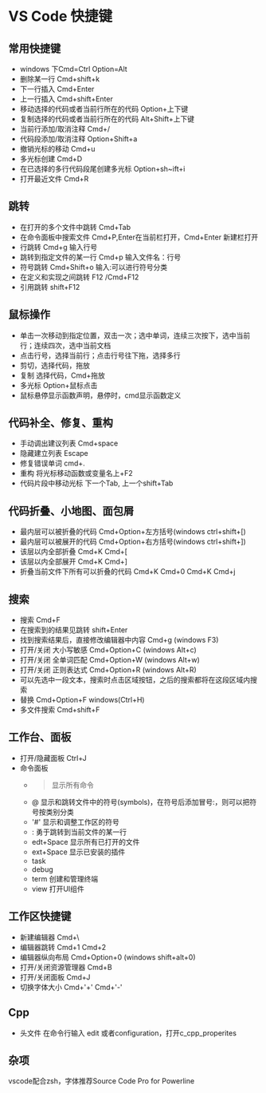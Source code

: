 # VS Code 快捷键
## 常用快捷键
* windows 下Cmd=Ctrl Option=Alt
* 删除某一行 Cmd+shift+k
* 下一行插入 Cmd+Enter
* 上一行插入 Cmd+shift+Enter
* 移动选择的代码或者当前行所在的代码 Option+上下键
* 复制选择的代码或者当前行所在的代码 Alt+Shift+上下键
* 当前行添加/取消注释  Cmd+/
* 代码段添加/取消注释  Option+Shift+a
* 撤销光标的移动    Cmd+u
* 多光标创建 Cmd+D
* 在已选择的多行代码段尾创建多光标 Option+sh~ift+i
* 打开最近文件 Cmd+R
## 跳转
* 在打开的多个文件中跳转 Cmd+Tab
* 在命令面板中搜索文件 Cmd+P,Enter在当前栏打开，Cmd+Enter 新建栏打开
* 行跳转 Cmd+g 输入行号
* 跳转到指定文件的某一行 Cmd+p 输入文件名：行号
* 符号跳转 Cmd+Shift+o 输入:可以进行符号分类
* 在定义和实现之间跳转 F12 /Cmd+F12
* 引用跳转 shift+F12
## 鼠标操作
* 单击一次移动到指定位置，双击一次；选中单词，连续三次按下，选中当前行；连续四次，选中当前文档
* 点击行号，选择当前行；点击行号往下拖，选择多行 
* 剪切，选择代码，拖放
* 复制 选择代码，Cmd+拖放 
* 多光标 Option+鼠标点击
* 鼠标悬停显示函数声明，悬停时，cmd显示函数定义
## 代码补全、修复、重构
* 手动调出建议列表 Cmd+space
* 隐藏建立列表 Escape
* 修复错误单词 cmd+.
* 重构 将光标移动函数或变量名上+F2
* 代码片段中移动光标 下一个Tab, 上一个shift+Tab
## 代码折叠、小地图、面包屑
* 最内层可以被折叠的代码 Cmd+Option+左方括号(windows ctrl+shift+[)
* 最内层可以被展开的代码 Cmd+Option+右方括号(windows ctrl+shift+])
* 该层以内全部折叠 Cmd+K Cmd+[
* 该层以内全部展开 Cmd+K Cmd+]
* 折叠当前文件下所有可以折叠的代码 Cmd+K Cmd+0 Cmd+K Cmd+j
## 搜索
* 搜索 Cmd+F
* 在搜索到的结果见跳转 shift+Enter
* 找到搜索结果后，直接修改编辑器中内容 Cmd+g (windows F3)
* 打开/关闭 大小写敏感 Cmd+Option+C (windows Alt+c)
* 打开/关闭 全单词匹配 Cmd+Option+W (windows Alt+w)
* 打开/关闭 正则表达式 Cmd+Option+R (windows Alt+R)
* 可以先选中一段文本，搜索时点击区域按钮，之后的搜索都将在这段区域内搜索
* 替换 Cmd+Option+F windows(Ctrl+H)
* 多文件搜索 Cmd+shift+F
## 工作台、面板
* 打开/隐藏面板 Ctrl+J 
* 命令面板
  * > 显示所有命令
  * @ 显示和跳转文件中的符号(symbols)，在符号后添加冒号:，则可以把符号按类别分类
  * '#' 显示和调整工作区的符号
  * : 勇于跳转到当前文件的某一行
  * edt+Space 显示所有已打开的文件
  * ext+Space 显示已安装的插件
  * task 
  * debug           
  * term 创建和管理终端
  * view 打开UI组件
## 工作区快捷键
* 新建编辑器 Cmd+\
* 编辑器跳转 Cmd+1 Cmd+2
* 编辑器纵向布局 Cmd+Option+0 (windows shift+alt+0)
* 打开/关闭资源管理器 Cmd+B  
* 打开/关闭面板 Cmd+J
* 切换字体大小 Cmd+'+'   Cmd+'-'
## Cpp
* 头文件 在命令行输入 edit 或者configuration，打开c_cpp_properites

## 杂项
vscode配合zsh，字体推荐Source Code Pro for Powerline







